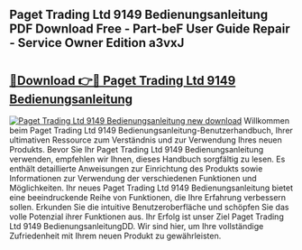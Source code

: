 ## Paget Trading Ltd 9149 Bedienungsanleitung PDF Download Free - Part-beF User Guide Repair - Service Owner Edition a3vxJ

# <h2><a href="http://df3hk1.blite.top/?on=Paget+Trading+Ltd+9149+Bedienungsanleitung">🔗Download 👉🔴 Paget Trading Ltd 9149 Bedienungsanleitung</a></h2>

[![Paget Trading Ltd 9149 Bedienungsanleitung new download](https://i.imgur.com/lujVjoI.png)](http://df3hk1.blite.top/?on=Paget+Trading+Ltd+9149+Bedienungsanleitung)
Willkommen beim Paget Trading Ltd 9149 Bedienungsanleitung-Benutzerhandbuch, Ihrer ultimativen Ressource zum Verständnis und zur Verwendung Ihres neuen Produkts. Bevor Sie Ihr Paget Trading Ltd 9149 Bedienungsanleitung verwenden, empfehlen wir Ihnen, dieses Handbuch sorgfältig zu lesen. Es enthält detaillierte Anweisungen zur Einrichtung des Produkts sowie Informationen zur Verwendung der verschiedenen Funktionen und Möglichkeiten. Ihr neues Paget Trading Ltd 9149 Bedienungsanleitung bietet eine beeindruckende Reihe von Funktionen, die Ihre Erfahrung verbessern sollen. Erkunden Sie die intuitive Benutzeroberfläche und schöpfen Sie das volle Potenzial ihrer Funktionen aus. Ihr Erfolg ist unser Ziel Paget Trading Ltd 9149 BedienungsanleitungDD. Wir sind hier, um Ihre vollständige Zufriedenheit mit Ihrem neuen Produkt zu gewährleisten.

